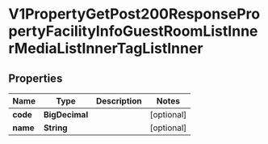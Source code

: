 

# V1PropertyGetPost200ResponsePropertyFacilityInfoGuestRoomListInnerMediaListInnerTagListInner


## Properties

| Name | Type | Description | Notes |
|------------ | ------------- | ------------- | -------------|
|**code** | **BigDecimal** |  |  [optional] |
|**name** | **String** |  |  [optional] |



